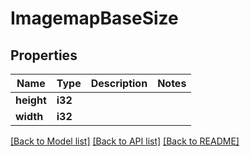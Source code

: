 # ImagemapBaseSize

## Properties

Name | Type | Description | Notes
------------ | ------------- | ------------- | -------------
**height** | **i32** |  | 
**width** | **i32** |  | 

[[Back to Model list]](../README.md#documentation-for-models) [[Back to API list]](../README.md#documentation-for-api-endpoints) [[Back to README]](../README.md)


